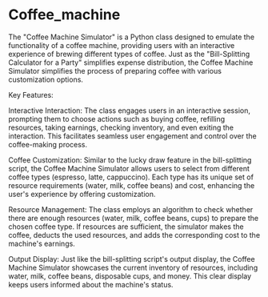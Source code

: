 # Coffee_machine
The "Coffee Machine Simulator" is a Python class designed to emulate the functionality of a coffee machine, providing users with an interactive experience of brewing different types of coffee. Just as the "Bill-Splitting Calculator for a Party" simplifies expense distribution, the Coffee Machine Simulator simplifies the process of preparing coffee with various customization options.

Key Features:

Interactive Interaction: The class engages users in an interactive session, prompting them to choose actions such as buying coffee, refilling resources, taking earnings, checking inventory, and even exiting the interaction. This facilitates seamless user engagement and control over the coffee-making process.

Coffee Customization: Similar to the lucky draw feature in the bill-splitting script, the Coffee Machine Simulator allows users to select from different coffee types (espresso, latte, cappuccino). Each type has its unique set of resource requirements (water, milk, coffee beans) and cost, enhancing the user's experience by offering customization.

Resource Management: The class employs an algorithm to check whether there are enough resources (water, milk, coffee beans, cups) to prepare the chosen coffee type. If resources are sufficient, the simulator makes the coffee, deducts the used resources, and adds the corresponding cost to the machine's earnings.

Output Display: Just like the bill-splitting script's output display, the Coffee Machine Simulator showcases the current inventory of resources, including water, milk, coffee beans, disposable cups, and money. This clear display keeps users informed about the machine's status.
